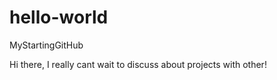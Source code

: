 # hello-world
MyStartingGitHub

Hi there, I really cant wait to discuss about projects with other!

